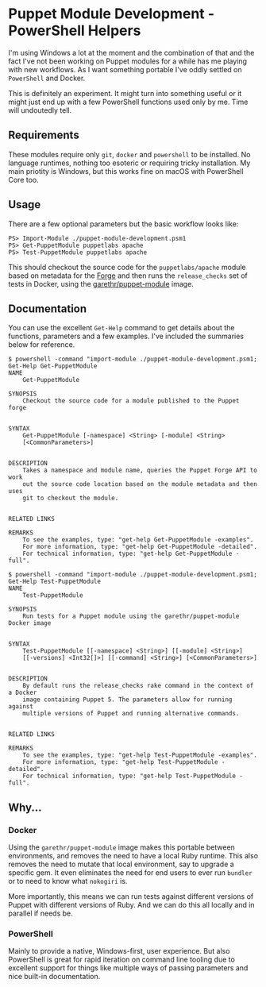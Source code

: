 # Puppet Module Development - PowerShell Helpers

I'm using Windows a lot at the moment and the combination of that and
the fact I've not been working on Puppet modules for a while has me
playing with new workflows. As I want something portable I've oddly
settled on `PowerShell` and Docker.

This is definitely an experiment. It might turn into something useful or
it might just end up with a few PowerShell functions used only by me.
Time will undoutedly tell.


## Requirements

These modules require only `git`, `docker` and `powershell` to be
installed. No language runtimes, nothing too esoteric or requiring
tricky installation. My main priotity is Windows, but this works fine on
macOS with PowerShell Core too.

## Usage

There are a few optional parameters but the basic workflow looks like:

```
PS> Import-Module ./puppet-module-development.psm1
PS> Get-PuppetModule puppetlabs apache
PS> Test-PuppetModule puppetlabs apache
```

This should checkout the source code for the `puppetlabs/apache` module
based on metadata for the [Forge](https://forge.puppet.com) and then
runs the `release_checks` set of tests in Docker, using the
[garethr/puppet-module](https://hub.docker.com/r/garethr/puppet-module)
image.


## Documentation

You can use the excellent `Get-Help` command to get details about the
functions, parameters and a few examples. I've included the summaries
below for reference.


```
$ powershell -command "import-module ./puppet-module-development.psm1; Get-Help Get-PuppetModule
NAME
    Get-PuppetModule

SYNOPSIS
    Checkout the source code for a module published to the Puppet forge


SYNTAX
    Get-PuppetModule [-namespace] <String> [-module] <String>
    [<CommonParameters>]


DESCRIPTION
    Takes a namespace and module name, queries the Puppet Forge API to work
    out the source code location based on the module metadata and then uses
    git to checkout the module.


RELATED LINKS

REMARKS
    To see the examples, type: "get-help Get-PuppetModule -examples".
    For more information, type: "get-help Get-PuppetModule -detailed".
    For technical information, type: "get-help Get-PuppetModule -full".
```


```
$ powershell -command "import-module ./puppet-module-development.psm1; Get-Help Test-PuppetModule
NAME
    Test-PuppetModule

SYNOPSIS
    Run tests for a Puppet module using the garethr/puppet-module Docker image


SYNTAX
    Test-PuppetModule [[-namespace] <String>] [[-module] <String>]
    [[-versions] <Int32[]>] [[-command] <String>] [<CommonParameters>]


DESCRIPTION
    By default runs the release_checks rake command in the context of a Docker
    image containing Puppet 5. The parameters allow for running against
    multiple versions of Puppet and running alternative commands.


RELATED LINKS

REMARKS
    To see the examples, type: "get-help Test-PuppetModule -examples".
    For more information, type: "get-help Test-PuppetModule -detailed".
    For technical information, type: "get-help Test-PuppetModule -full".
```


## Why...

### Docker

Using the `garethr/puppet-module` image makes this portable between
environments, and removes the need to have a local Ruby runtime. This
also removes the need to mutate that local environment, say to upgrade a
specific gem. It even eliminates the need for end users to ever run `bundler`
or to need to know what `nokogiri` is.

More importantly, this means we can run tests against different versions
of Puppet with different versions of Ruby. And we can do this all
locally and in parallel if needs be.

### PowerShell

Mainly to provide a native, Windows-first, user experience. But also
PowerShell is great for rapid iteration on command line tooling due to
excellent support for things like multiple ways of passing parameters
and nice built-in documentation.

